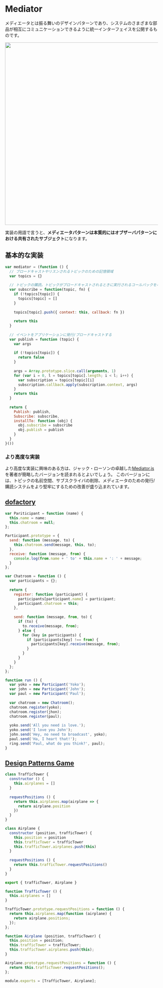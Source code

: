 # Mediator

メディエータとは振る舞いのデザインパターンであり、システムのさまざまな部品が相互にコミュニケーションできるように統一インターフェイスを公開するものです。

<img src="https://user-images.githubusercontent.com/4797793/191047407-6aa6f77e-9df6-4a33-b5cd-2eef688c6fb0.jpeg" width="600px" height="auto" />

実装の用語で言うと、**メディエータパターンは本質的にはオブザーバパターンにおける共有されたサブジェクト**になります。

## 基本的な実装
```js
var mediator = (function () {
  // ブロードキャストやリスンされるトピックのための記憶領域
  var topics = {}
  
  // トピックの購読。トピックがブロードキャストされるときに実行されるコールバックを与える
  var subscribe = function(topic, fn) {
    if (!topics[topic]) {
      topics[topic] = []
    }
    
    topics[topic].push({ context: this, callback: fn })
    
    return this
  }
  
  // イベントをアプリケーションに発行/ブロードキャストする
  var publish = function (topic) {
    var args
    
    if (!topics[topic]) {
      return false
    }
    
    args = Array.prototype.slice.call(arguments, 1)
    for (var i = 0, l = topics[topic].length; i < l; i++) {
      var subscription = topics[topic][i]
      subscription.callback.apply(subscription.context, args)
    }
    return this
  }
  
  return {
    Publish: publish,
    Subscribe: subscribe,
    installTo: function (obj) {
      obj.subscribe = subscribe
      obj.publish = publish
    }
  }
}())
```

### より高度な実装
より高度な実装に興味のある方は、ジャック・ローソンの卓越した[Mediator.js](http://thejacklawson.com/Mediator.js/)を著者が簡略したバージョンを読まれるとよいでしょう。
このバージョンには、トピックの名前空間、サブスクライバの削除、メディエータのための発行/購読システムをより堅牢にするための改善が盛り込まれています。

## [dofactory](https://www.dofactory.com/javascript/design-patterns/abstract-factory)

```js
var Pariticipant = function (name) {
  this.name = name;
  this.chatroom = null;
};

Participant.prototype = {
  send: function (message, to) {
    this.chatroom.send(message, this, to);
  },
  receive: function (message, from) {
    console.log(from.name + ' to' + this.name + ': ' + message;
  }
};

var Chatroom = function () {
  var participants = {};
  
  return {
    register: function (participant) {
      participants[participant.name] = participant;
      participant.chatroom = this;
    },
    
    send: function (message, from, to) {
      if (to) {
        to.receive(message, from);
      } else {
        for (key in participants) {
          if (participants[key] !== from) {
            participants[key].receive(message, from);
          }
        }
      }
    }
  };
};

function run () {
  var yoko = new Participant('Yoko');
  var john = new Participant('John');
  var paul = new Participant('Paul');
  
  var chatroom = new Chatroom();
  chatroom.register(yoko);
  chatroom.register(jhon);
  chatroom.register(paul);
  
  yoko.send('All you need is love.');
  yoko.send('I love you John');
  john.send('Hey, no need to broadcast', yoko);
  paul.send('Ha, I heart that!');
  ring.send('Paul, what do you think?', paul);
}
```

## [Design Patterns Game](https://designpatternsgame.com/patterns/mediator)
```js
class TrafficTower {
  constructor () {
    this.airplanes = []
  }
  
  requestPositions () {
    return this.airplanes.map(airplane => {
      return airplane.position
    })
  }
}

class Airplane {
  constructor (position, trafficTower) {
    this.position = position
    this.trafficTower = trafficTower
    this.trafficTower.airplanes.push(this)
  }
  
  requestPositions () {
    return this.trafficTower.requestPositions()
  }
}

export { trafficTower, Airplane }
```

```js
function TrafficTower () {
  this.airplanes = []
}

TrafficTower.prototype.requestPositions = function () {
  return this.airplanes.map(function (airplane) {
    return airplane.positions;
  });
};

function Airplane (position, trafficTower) {
  this.position = position;
  this.trafficTower = trafficTower;
  this.trafficTower.airplanes.push(this);
}

Airplane.prototype.requestPositions = function () {
  return this.trafficTower.requestPositions();
};

module.exports = [TrafficTower, Airplane];
```
